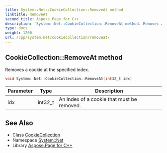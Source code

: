 ```yaml
---
title: System::Net::CookieCollection::RemoveAt method
linktitle: RemoveAt
second_title: Aspose.Page for C++
description: 'System::Net::CookieCollection::RemoveAt method. Removes a cookie at the specified index in C++.'
type: docs
weight: 1200
url: /cpp/system.net/cookiecollection/removeat/
---
```

## CookieCollection::RemoveAt method


Removes a cookie at the specified index.

```cpp
void System::Net::CookieCollection::RemoveAt(int32_t idx)
```


| Parameter | Type | Description |
| --- | --- | --- |
| idx | int32_t | An index of a cookie that must be removed. |

## See Also

* Class [CookieCollection](../)
* Namespace [System::Net](../../)
* Library [Aspose.Page for C++](../../../)
